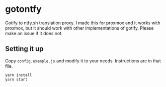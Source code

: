 # gotontfy

Gotify to ntfy.sh translation proxy. I made this for proxmox and it works with proxmox, but it should work with other implementations of gotify. Please make an issue if it does not.

## Setting it up

Copy `config.example.js` and modify it to your needs. Instructions are in that file.

```
yarn install
yarn start
```